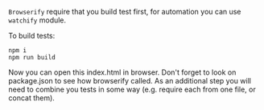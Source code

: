 `Browserify` require that you build test first, for automation you can use `watchify` module.

To build tests:
```
npm i
npm run build
```
Now you can open this index.html in browser. Don't forget to look on package.json to see how browserify called.
As an additional step you will need to combine you tests in some way (e.g. require each from one file, or concat them).